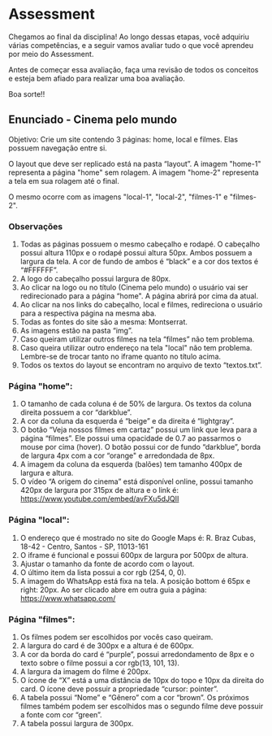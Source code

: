 # Assessment

Chegamos ao final da disciplina! Ao longo dessas etapas, você adquiriu várias competências, e a seguir vamos avaliar tudo o que você aprendeu por meio do Assessment.

Antes de começar essa avaliação, faça uma revisão de todos os conceitos e esteja bem afiado para realizar uma boa avaliação.

Boa sorte!!

## Enunciado - Cinema pelo mundo

Objetivo: Crie um site contendo 3 páginas: home, local e filmes. Elas possuem navegação entre si.

O layout que deve ser replicado está na pasta “layout”. A imagem "home-1" representa a página "home" sem rolagem. A imagem "home-2" representa a tela em sua rolagem até o final.

O mesmo ocorre com as imagens "local-1", "local-2", "filmes-1" e "filmes-2".

### Observações

1. Todas as páginas possuem o mesmo cabeçalho e rodapé. O cabeçalho possui altura 110px e o rodapé possui altura 50px. Ambos possuem a largura da tela. A cor de fundo de ambos é “black” e a cor dos textos é “#FFFFFF”.
1. A logo do cabeçalho possui largura de 80px.
1. Ao clicar na logo ou no título (Cinema pelo mundo) o usuário vai ser redirecionado para a página “home". A página abrirá por cima da atual.
1. Ao clicar na nos links do cabeçalho, local e filmes, redireciona o usuário para a respectiva página na mesma aba.
1. Todas as fontes do site são a mesma: Montserrat.
1. As imagens estão na pasta “img”.
1. Caso queiram utilizar outros filmes na tela “filmes” não tem problema.
2. Caso queira utilizar outro endereço na tela "local" não tem problema. Lembre-se de trocar tanto no iframe quanto no título acima.
1. Todos os textos do layout se encontram no arquivo de texto “textos.txt”.

### Página "home":

1. O tamanho de cada coluna é de 50% de largura. Os textos da coluna direita possuem a cor “darkblue”.
1. A cor da coluna da esquerda é “beige” e da direita é “lightgray”.
1. O botão “Veja nossos filmes em cartaz” possui um link que leva para a página “filmes”. Ele possui uma opacidade de 0.7 ao passarmos o mouse por cima (hover). O botão possui cor de fundo “darkblue”, borda de largura 4px com a cor “orange" e arredondada de 8px.
1. A imagem da coluna da esquerda (balões) tem tamanho 400px de largura e altura.
1. O vídeo “A origem do cinema” está disponível online, possui tamanho 420px de largura por 315px de altura e o link é:
https://www.youtube.com/embed/avFXu5dJQII 

### Página "local":

1. O endereço que é mostrado no site do Google Maps é: R. Braz Cubas, 18-42 - Centro, Santos - SP, 11013-161
1. O iframe é funcional e possui 600px de largura por 500px de altura.
1. Ajustar o tamanho da fonte de acordo com o layout.
1. O último item da lista possui a cor rgb (254, 0, 0).
1. A imagem do WhatsApp está fixa na tela. A posição bottom é 65px e right: 20px. Ao ser clicado abre em outra guia a página:
https://www.whatsapp.com/

### Página "filmes":

1. Os filmes podem ser escolhidos por vocês caso queiram.
1. A largura do card é de 300px e a altura é de 600px.
1. A cor da borda do card é “purple”, possui arredondamento de 8px e o texto sobre o filme possui a cor rgb(13, 101, 13).
1. A largura da imagem do filme é 200px.
1. O ícone de “X” está a uma distância de 10px do topo e 10px da direita do card. O ícone deve possuir a propriedade “cursor: pointer”.
1. A tabela possui “Nome” e “Gênero” com a cor “brown”. Os próximos filmes também podem ser escolhidos mas o segundo filme deve possuir a fonte com cor “green”.
1. A tabela possui largura de 300px.